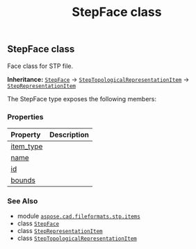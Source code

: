 ﻿---
title: StepFace class
second_title: Aspose.CAD for Python via .NET API References
description: 
type: docs
weight: 280
url: /python-net/aspose.cad.fileformats.stp.items/stepface/
is_root: false
---

## StepFace class

Face class for STP file.



**Inheritance:** [`StepFace`](/cad/python-net/aspose.cad.fileformats.stp.items/stepface) → 
[`StepTopologicalRepresentationItem`](/cad/python-net/aspose.cad.fileformats.stp.items/steptopologicalrepresentationitem) → 
[`StepRepresentationItem`](/cad/python-net/aspose.cad.fileformats.stp.items/steprepresentationitem)



The StepFace type exposes the following members:

### Properties
| Property | Description |
| :- | :- |
| [item_type](/cad/python-net/aspose.cad.fileformats.stp.items/stepface/item_type) |  |
| [name](/cad/python-net/aspose.cad.fileformats.stp.items/stepface/name) |  |
| [id](/cad/python-net/aspose.cad.fileformats.stp.items/stepface/id) |  |
| [bounds](/cad/python-net/aspose.cad.fileformats.stp.items/stepface/bounds) |  |



### See Also
* module [`aspose.cad.fileformats.stp.items`](..)
* class [`StepFace`](/cad/python-net/aspose.cad.fileformats.stp.items/stepface)
* class [`StepRepresentationItem`](/cad/python-net/aspose.cad.fileformats.stp.items/steprepresentationitem)
* class [`StepTopologicalRepresentationItem`](/cad/python-net/aspose.cad.fileformats.stp.items/steptopologicalrepresentationitem)
